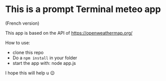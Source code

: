 # This is a prompt Terminal meteo app

(French version)

This app is based on the API of https://openweathermap.org/

How to use:
- clone this repo
- Do a ```npm install``` in your folder
- start the app with: node app.js

I hope this will help u :wink:
